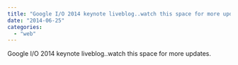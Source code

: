 ```yaml
---
title: "Google I/O 2014 keynote liveblog..watch this space for more updates."
date: "2014-06-25"
categories: 
  - "web"
---
```


Google I/O 2014 keynote liveblog..watch this space for more updates.
